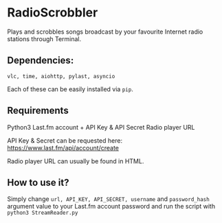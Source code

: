 # RadioScrobbler
Plays and scrobbles songs broadcast by your favourite Internet radio stations through Terminal.

## Dependencies:
  
  `vlc, time, aiohttp, pylast, asyncio`
  
  Each of these can be easily installed via `pip`.
  
## Requirements
  
  Python3
  Last.fm account + API Key & API Secret
  Radio player URL
  
  API Key & Secret can be requested here: https://www.last.fm/api/account/create
  
  Radio player URL can usually be found in HTML.
  
## How to use it?

  Simply change `url, API_KEY, API_SECRET, username` and `password_hash` argument value to your Last.fm account password and run the script with `python3 StreamReader.py`
  
  
